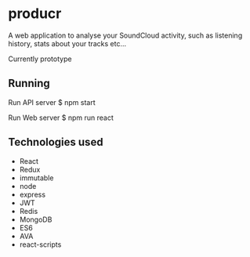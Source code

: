 # producr

A web application to analyse your SoundCloud activity, such as listening history, stats about your tracks etc...

Currently prototype

## Running

Run API server
$ npm start

Run Web server
$ npm run react

## Technologies used

- React
- Redux
- immutable
- node
- express
- JWT
- Redis
- MongoDB
- ES6
- AVA
- react-scripts
